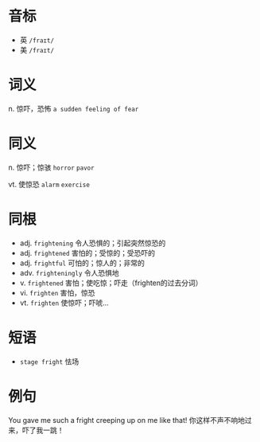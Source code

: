 # 音标

- 英 `/fraɪt/`
- 美 `/fraɪt/`

# 词义

n. 惊吓，恐怖
`a sudden feeling of fear`

# 同义

n. 惊吓；惊骇
`horror` `pavor`

vt. 使惊恐
`alarm` `exercise`

# 同根

- adj. `frightening` 令人恐惧的；引起突然惊恐的
- adj. `frightened` 害怕的；受惊的；受恐吓的
- adj. `frightful` 可怕的；惊人的；非常的
- adv. `frighteningly` 令人恐惧地
- v. `frightened` 害怕；使吃惊；吓走（frighten的过去分词）
- vi. `frighten` 害怕，惊恐
- vt. `frighten` 使惊吓；吓唬…

# 短语

- `stage fright` 怯场

# 例句

You gave me such a fright creeping up on me like that!
你这样不声不响地过来，吓了我一跳！


